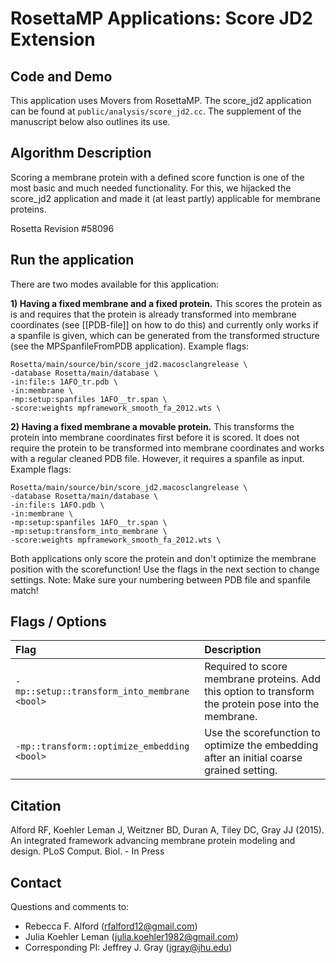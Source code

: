 # RosettaMP Applications: Score JD2 Extension

## Code and Demo
This application uses Movers from RosettaMP. The score_jd2 application can be found at `public/analysis/score_jd2.cc`. The supplement of the manuscript below also outlines its use. 

## Algorithm Description
Scoring a membrane protein with a defined score function is one of the most basic and much needed functionality. For this, we hijacked the score_jd2 application and made it (at least partly) applicable for membrane proteins. 

Rosetta Revision #58096

## Run the application

There are two modes available for this application: 

**1) Having a fixed membrane and a fixed protein.** This scores the protein as is and requires that the protein is already transformed into membrane coordinates (see [[PDB-file]] on how to do this) and currently only works if a spanfile is given, which can be generated from the transformed structure (see the MPSpanfileFromPDB application). Example flags: 

```
Rosetta/main/source/bin/score_jd2.macosclangrelease \
-database Rosetta/main/database \
-in:file:s 1AFO_tr.pdb \
-in:membrane \
-mp:setup:spanfiles 1AFO__tr.span \
-score:weights mpframework_smooth_fa_2012.wts \
```

**2) Having a fixed membrane a movable protein.** This transforms the protein into membrane coordinates first before it is scored. It does not require the protein to be transformed into membrane coordinates and works with a regular cleaned PDB file. However, it requires a spanfile as input. Example flags: 

```
Rosetta/main/source/bin/score_jd2.macosclangrelease \
-database Rosetta/main/database \
-in:file:s 1AFO.pdb \
-in:membrane \
-mp:setup:spanfiles 1AFO__tr.span \
-mp:setup:transform_into_membrane \
-score:weights mpframework_smooth_fa_2012.wts \
```

Both applications only score the protein and don't optimize the membrane position with the scorefunction! Use the flags in the next section to change settings. 
Note: Make sure your numbering between PDB file and spanfile match!

## Flags / Options

|**Flag**|**Description**|
|:-------|:--------------|
|`-mp::setup::transform_into_membrane <bool>` | Required to score membrane proteins. Add this option to transform the protein pose into the membrane.|
|`-mp::transform::optimize_embedding <bool>` | Use the scorefunction to optimize the embedding after an initial coarse grained setting.|

## Citation
Alford RF, Koehler Leman J, Weitzner BD, Duran A, Tiley DC, Gray JJ (2015). An integrated framework advancing membrane protein modeling and design. PLoS Comput. Biol. - In Press

## Contact

Questions and comments to: 
 - Rebecca F. Alford ([rfalford12@gmail.com](rfalford12@gmail.com))
 - Julia Koehler Leman ([julia.koehler1982@gmail.com](julia.koehler1982@gmail.com))
 - Corresponding PI: Jeffrey J. Gray ([jgray@jhu.edu](jgray@jhu.edu))


